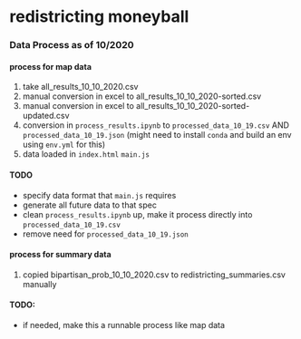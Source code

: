 # redistricting moneyball

### Data Process as of 10/2020

#### process for map data
1. take all_results_10_10_2020.csv
2. manual conversion in excel to all_results_10_10_2020-sorted.csv 
3. manual conversion in excel to all_results_10_10_2020-sorted-updated.csv
4. conversion in `process_results.ipynb` to `processed_data_10_19.csv` AND `processed_data_10_19.json` (might need to install `conda` and build an env using `env.yml` for this)
5. data loaded in `index.html` `main.js`

#### TODO
- specify data format that `main.js` requires
- generate all future data to that spec
- clean `process_results.ipynb` up, make it process directly into `processed_data_10_19.csv`
- remove need for `processed_data_10_19.json`

#### process for summary data
1. copied bipartisan_prob_10_10_2020.csv to redistricting_summaries.csv manually

#### TODO: 
- if needed, make this a runnable process like map data